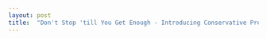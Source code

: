 ```yaml
---
layout: post
title:  "Don't Stop 'till You Get Enough - Introducing Conservative Precision Is The Goal"
---
```


# 